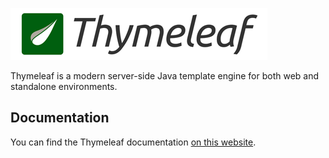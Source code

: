 ![Thymeleaf](./docs/thymeleaf.png)

Thymeleaf is a modern server-side Java template engine for both web and standalone environments.

## Documentation
You can find the Thymeleaf documentation [on this website](https://www.thymeleaf.org/documentation.html).